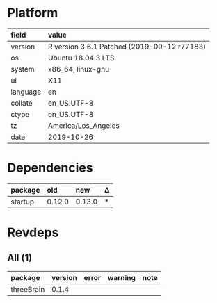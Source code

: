# Platform

|field    |value                                       |
|:--------|:-------------------------------------------|
|version  |R version 3.6.1 Patched (2019-09-12 r77183) |
|os       |Ubuntu 18.04.3 LTS                          |
|system   |x86_64, linux-gnu                           |
|ui       |X11                                         |
|language |en                                          |
|collate  |en_US.UTF-8                                 |
|ctype    |en_US.UTF-8                                 |
|tz       |America/Los_Angeles                         |
|date     |2019-10-26                                  |

# Dependencies

|package |old    |new    |Δ  |
|:-------|:------|:------|:--|
|startup |0.12.0 |0.13.0 |*  |

# Revdeps

## All (1)

|package    |version |error |warning |note |
|:----------|:-------|:-----|:-------|:----|
|threeBrain |0.1.4   |      |        |     |

